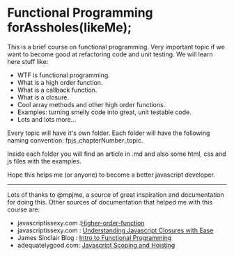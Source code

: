 # Functional Programming forAssholes(likeMe);
This is a brief course on functional programming.  Very important topic if we want to become good at refactoring code and unit testing.
We will learn here stuff like:
- WTF is functional programming.
- What is a high order function.
- What is a callback function.
- What is a closure.
- Cool array methods and other high order functions.
- Examples: turning smelly code into great, unit testable code.
- Lots and lots more...

Every topic will have it's own folder.  Each folder will have the following naming convention:
fpjs_chapterNumber_topic.

Inside each folder you will find an article in .md and also some html, css and js files with the examples.

Hope this helps me (or anyone) to become a better javascript developer.

___

Lots of thanks to @mpjme, a source of great inspiration and documentation for doing this.
Other sources of documentation that helped me with this course are:
- javascriptissexy.com :[Higher-order-function](http://javascriptissexy.com/tag/higher-order-functions/)
- javascriptissexy.com : [Understanding Javascript Closures with Ease](http://javascriptissexy.com/understand-javascript-closures-with-ease/)
- James Sinclair Blog : [Intro to Functional Programming](http://jrsinclair.com/articles/2016/gentle-introduction-to-functional-javascript-intro/)
- adequatelygood.com: [Javascript Scoping and Hoisting](http://www.adequatelygood.com/JavaScript-Scoping-and-Hoisting.html)




